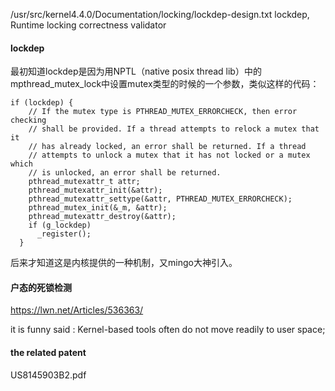 /usr/src/kernel4.4.0/Documentation/locking/lockdep-design.txt
lockdep, Runtime locking correctness validator

#### lockdep
最初知道lockdep是因为用NPTL（native posix thread lib）中的mpthread_mutex_lock中设置mutex类型的时候的一个参数，类似这样的代码：
```
if (lockdep) {
    // If the mutex type is PTHREAD_MUTEX_ERRORCHECK, then error checking
    // shall be provided. If a thread attempts to relock a mutex that it
    // has already locked, an error shall be returned. If a thread
    // attempts to unlock a mutex that it has not locked or a mutex which
    // is unlocked, an error shall be returned.
    pthread_mutexattr_t attr;
    pthread_mutexattr_init(&attr);
    pthread_mutexattr_settype(&attr, PTHREAD_MUTEX_ERRORCHECK);
    pthread_mutex_init(&_m, &attr);
    pthread_mutexattr_destroy(&attr);
    if (g_lockdep)
      _register();
  }
```
后来才知道这是内核提供的一种机制，又mingo大神引入。

#### 户态的死锁检测
https://lwn.net/Articles/536363/

it is funny said : Kernel-based tools often do not move readily to user space;

#### the related patent
US8145903B2.pdf
